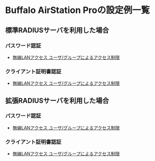 # Buffalo AirStation Proの設定例一覧
## 標準RADIUSサーバを利用した場合
### パスワード認証
* [無線LANアクセス ユーザ/グループによるアクセス制限](wlan-group-password.md)

### クライアント証明書認証
* [無線LANアクセス ユーザ/グループによるアクセス制限](wlan-group-cert.md)

## 拡張RADIUSサーバを利用した場合
### パスワード認証
* [無線LANアクセス ユーザ/グループによるアクセス制限](wlan-group-password-adv.md)

### クライアント証明書認証
* [無線LANアクセス ユーザ/グループによるアクセス制限](wlan-group-cert-adv.md)


